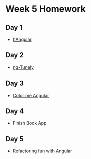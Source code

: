
# Week 5 Homework

## Day 1

- [hAngular](https://github.com/SF-WDI-LABS/angular-hangman-lab)

## Day 2
- [ng-Tunely](https://github.com/SF-WDI-LABS/tunely-angular)

## Day 3

- [Color me Angular](https://github.com/SF-WDI-LABS/color-me-angular)

## Day 4

- Finish Book App

## Day 5

- Refactoring fun with Angular
